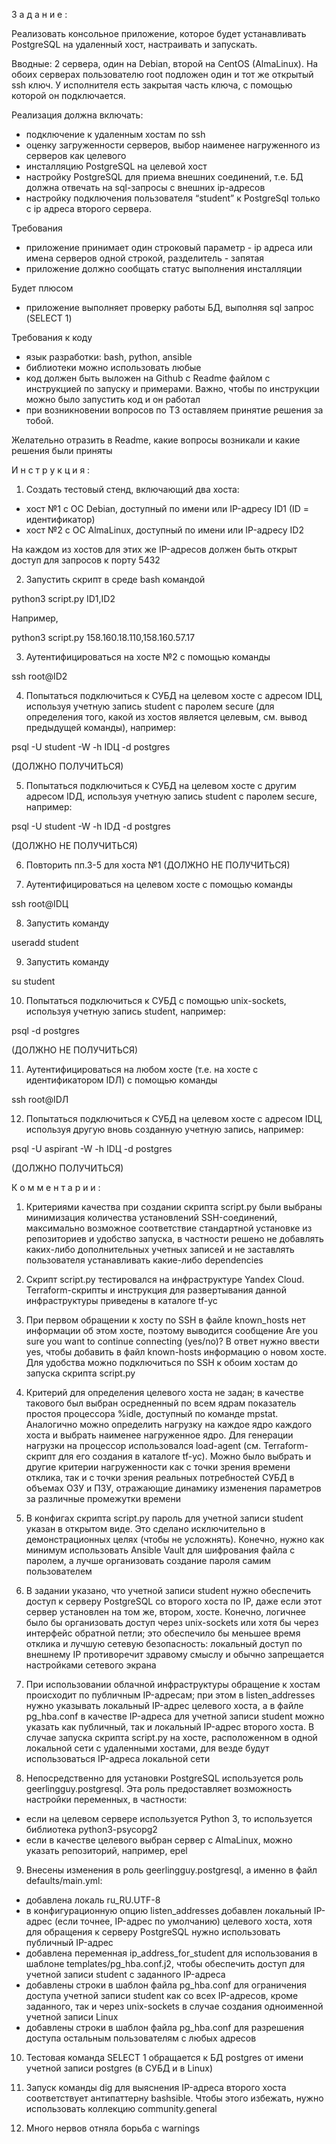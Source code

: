 З а д а н и е :

Реализовать консольное приложение, которое будет устанавливать PostgreSQL на удаленный хост, настраивать и запускать.

Вводные: 2 сервера, один на Debian, второй на CentOS (AlmaLinux). На обоих серверах пользователю root подложен один и тот же открытый ssh ключ. У исполнителя есть закрытая часть ключа, с помощью которой он подключается.

Реализация должна включать:

- подключение к удаленным хостам по ssh
- оценку загруженности серверов, выбор наименее нагруженного из серверов как целевого
- инсталляцию PostgreSQL на целевой хост
- настройку PostgreSQL для приема внешних соединений, т.е. БД должна отвечать на sql-запросы с внешних ip-адресов
- настройку подключения пользователя “student” к PostgreSql только с ip адреса второго сервера.

Требования

- приложение принимает один строковый параметр - ip адреса или имена серверов одной строкой, разделитель - запятая
- приложение должно сообщать статус выполнения инсталляции

Будет плюсом

- приложение выполняет проверку работы БД, выполняя sql запрос (SELECT 1)

Требования к коду

- язык разработки: bash, python, ansible
- библиотеки можно использовать любые
- код должен быть выложен на Github с Readme файлом с инструкцией по запуску и примерами. Важно, чтобы по инструкции можно было запустить код и он работал
- при возникновении вопросов по ТЗ оставляем принятие решения за тобой.

Желательно отразить в Readme, какие вопросы возникали и какие решения были приняты



И н с т р у к ц и я :

1. Создать тестовый стенд, включающий два хоста:
- хост №1 с ОС Debian, доступный по имени или IP-адресу ID1 (ID = идентификатор)
- хост №2 с ОС AlmaLinux, доступный по имени или IP-адресу ID2

На каждом из хостов для этих же IP-адресов должен быть открыт доступ для запросов к порту 5432

2. Запустить скрипт в среде bash командой

python3 script.py ID1,ID2

Например,

python3 script.py 158.160.18.110,158.160.57.17

3. Аутентифицироваться на хосте №2 с помощью команды

ssh root@ID2

4. Попытаться подключиться к СУБД на целевом хосте с адресом IDЦ, используя учетную запись student с паролем secure (для определения того, какой из хостов является целевым, см. вывод предыдущей команды), например:

psql -U student -W -h IDЦ -d postgres

(ДОЛЖНО ПОЛУЧИТЬСЯ)

5. Попытаться подключиться к СУБД на целевом хосте с другим адресом IDД, используя учетную запись student с паролем secure, например:

psql -U student -W -h IDД -d postgres

(ДОЛЖНО НЕ ПОЛУЧИТЬСЯ)

6. Повторить пп.3-5 для хоста №1 (ДОЛЖНО НЕ ПОЛУЧИТЬСЯ)

7. Аутентифицироваться на целевом хосте с помощью команды

ssh root@IDЦ

8. Запустить команду

useradd student

9. Запустить команду

su student

10. Попытаться подключиться к СУБД c помощью unix-sockets, используя учетную запись student, например:

psql -d postgres

(ДОЛЖНО НЕ ПОЛУЧИТЬСЯ)

11. Аутентифицироваться на любом хосте (т.е. на хосте с идентификатором IDЛ) с помощью команды

ssh root@IDЛ

12. Попытаться подключиться к СУБД на целевом хосте с адресом IDЦ, используя другую вновь созданную учетную запись, например:

psql -U aspirant -W -h IDЦ -d postgres

(ДОЛЖНО ПОЛУЧИТЬСЯ)



К о м м е н т а р и и :

1. Критериями качества при создании скрипта script.py были выбраны минимизация количества установлений SSH-соединений, максимально возможное соответствие стандартной установке из репозиториев и удобство запуска, в частности решено не добавлять каких-либо дополнительных учетных записей и не заставлять пользователя устанавливать какие-либо dependencies

2. Скрипт script.py тестировался на инфраструктуре Yandex Cloud. Terraform-скрипты и инструкция для развертывания данной инфраструктуры приведены в каталоге tf-yc

3. При первом обращении к хосту по SSH в файле known_hosts нет информации об этом хосте, поэтому выводится сообщение
Are you sure you want to continue connecting (yes/no)?
В ответ нужно ввести yes, чтобы добавить в файл known-hosts информацию о новом хосте. Для удобства можно подключиться по SSH к обоим хостам до запуска скрипта script.py

4. Критерий для определения целевого хоста не задан; в качестве такового был выбран осредненный по всем ядрам показатель простоя процессора %idle, доступный по команде mpstat. Аналогично можно определить нагрузку на каждое ядро каждого хоста и выбрать наименее нагруженное ядро. Для генерации нагрузки на процессор использовался load-agent (см. Terraform-скрипт для его создания в каталоге tf-yc). Можно было выбрать и другие критерии нагруженности как с точки зрения времени отклика, так и с точки зрения реальных потребностей СУБД в объемах ОЗУ и ПЗУ, отражающие динамику изменения параметров за различные промежутки времени

5. В конфигах скрипта script.py пароль для учетной записи student указан в открытом виде. Это сделано исключительно в демонстрационных целях (чтобы не усложнять). Конечно, нужно как минимум использовать Ansible Vault для шифрования файла с паролем, а лучше организовать создание пароля самим пользователем

6. В задании указано, что учетной записи student нужно обеспечить доступ к серверу PostgreSQL со второго хоста по IP, даже если этот сервер установлен на том же, втором, хосте. Конечно, логичнее было бы организовать доступ через unix-sockets или хотя бы через интерфейс обратной петли; это обеспечило бы меньшее время отклика и лучшую сетевую безопасность: локальный доступ по внешнему IP противоречит здравому смыслу и обычно запрещается настройками сетевого экрана

7. При использовании облачной инфраструктуры обращение к хостам происходит по публичным IP-адресам; при этом в listen_addresses нужно указывать локальный IP-адрес целевого хоста, а в файле pg_hba.conf в качестве IP-адреса для учетной записи student можно указать как публичный, так и локальный IP-адрес второго хоста. В случае запуска скрипта script.py на хосте, расположенном в одной локальной сети с удаленными хостами, для везде будут использоваться IP-адреса локальной сети

8. Непосредственно для установки PostgreSQL используется роль geerlingguy.postgresql. Эта роль предоставляет возможность настройки переменных, в частности:
- если на целевом сервере используется Python 3, то используется библиотека python3-psycopg2
- если в качестве целевого выбран сервер с AlmaLinux, можно указать репозиторий, например, epel

9. Внесены изменения в роль geerlingguy.postgresql, а именно в файл defaults/main.yml:
- добавлена локаль ru_RU.UTF-8
- в конфигурационную опцию listen_addresses добавлен локальный IP-адрес (если точнее, IP-адрес по умолчанию) целевого хоста, хотя для обращения к серверу PostgreSQL нужно использовать публичный IP-адрес
- добавлена переменная ip_address_for_student для использования в шаблоне templates/pg_hba.conf.j2, чтобы обеспечить доступ для учетной записи student с заданного IP-адреса
- добавлены строки в шаблон файла pg_hba.conf для ограничения доступа учетной записи student как со всех IP-адресов, кроме заданного, так и через unix-sockets в случае создания одноименной учетной записи Linux
- добавлены строки в шаблон файла pg_hba.conf для разрешения доступа остальным пользователям с любых адресов

10. Тестовая команда SELECT 1 обращается к БД postgres от имени учетной записи postgres (в СУБД и в Linux)

11. Запуск команды dig для выяснения IP-адреса второго хоста соответствует антипаттерну bashsible. Чтобы этого избежать, нужно использовать коллекцию community.general

12. Много нервов отняла борьба с warnings